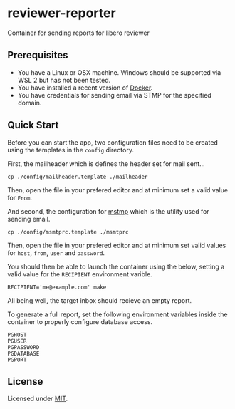 # reviewer-reporter

Container for sending reports for libero reviewer

## Prerequisites

* You have a Linux or OSX machine. Windows should be supported via WSL 2 but has not been tested.
* You have installed a recent version of [Docker](https://www.docker.com/).
* You have credentials for sending email via STMP for the specified domain.

## Quick Start

Before you can start the app, two configuration files need to be created using the templates in the `config` directory.

First, the mailheader which is defines the header set for mail sent...

```
cp ./config/mailheader.template ./mailheader
```

Then, open the file in your prefered editor and at minimum set a valid value for `From`.


And second, the configuration for [mstmp](https://marlam.de/msmtp/) which is the utility used for sending email.

```
cp ./config/msmtprc.template ./msmtprc
```

Then, open the file in your prefered editor and at minimum set valid values for `host`, `from`, `user` and `password`.

You should then be able to launch the container using the below, setting a valid value for the `RECIPIENT` environment varible.

```
RECIPIENT='me@example.com' make
```

All being well, the target inbox should recieve an empty report.

To generate a full report, set the following environment variables inside the container to properly configure database access.

```
PGHOST
PGUSER
PGPASSWORD
PGDATABASE
PGPORT
```

## License

Licensed under [MIT](https://choosealicense.com/licenses/mit/).
